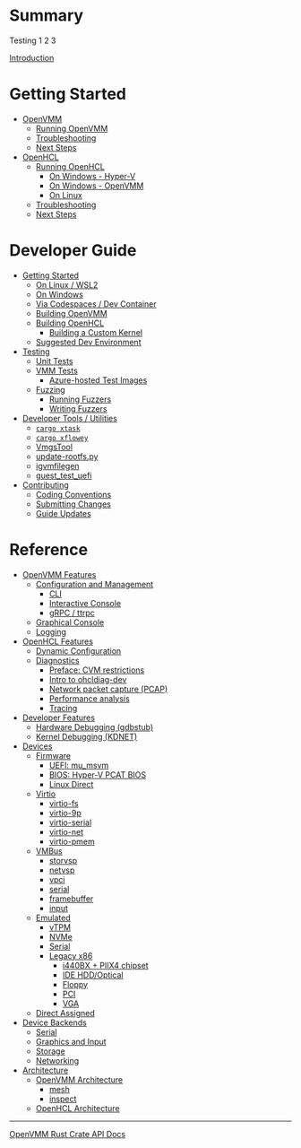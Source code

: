 # Summary

Testing 1 2 3

[Introduction](./index.md)

# Getting Started

- [OpenVMM](./user_guide/openvmm.md)
  - [Running OpenVMM](./user_guide/openvmm/run.md)
  - [Troubleshooting](./user_guide/openvmm/troubleshooting.md)
  - [Next Steps](./user_guide/openvmm/next_steps.md)
- [OpenHCL](./user_guide/openhcl.md)
  - [Running OpenHCL](./user_guide/openhcl/run.md)
    - [On Windows - Hyper-V](./user_guide/openhcl/run/hyperv.md)
    - [On Windows - OpenVMM](./user_guide/openhcl/run/openvmm.md)
    - [On Linux](./user_guide/openhcl/run/openvmm_linux.md)
  - [Troubleshooting](./user_guide/openhcl/troubleshooting.md)
  - [Next Steps](./user_guide/openhcl/next_steps.md)

# Developer Guide

- [Getting Started](./dev_guide/getting_started.md)
  - [On Linux / WSL2](./dev_guide/getting_started/linux.md)
  - [On Windows](./dev_guide/getting_started/windows.md)
  - [Via Codespaces / Dev Container](./dev_guide/getting_started/devcontainer.md)
  - [Building OpenVMM](./dev_guide/getting_started/build_openvmm.md)
  - [Building OpenHCL](./dev_guide/getting_started/build_openhcl.md)
    - [Building a Custom Kernel](./dev_guide/getting_started/build_ohcl_kernel.md)
  - [Suggested Dev Environment](./dev_guide/getting_started/suggested_dev_env.md)
- [Testing](./dev_guide/tests.md)
  - [Unit Tests](./dev_guide/tests/unit.md)
  - [VMM Tests](./dev_guide/tests/vmm.md)
    - [Azure-hosted Test Images](./dev_guide/tests/vmm/azure_images.md)
  - [Fuzzing](./dev_guide/tests/fuzzing.md)
    - [Running Fuzzers](./dev_guide/tests/fuzzing/running.md)
    - [Writing Fuzzers](./dev_guide/tests/fuzzing/writing.md)
- [Developer Tools / Utilities](./dev_guide/dev_tools.md)
  - [`cargo xtask`](./dev_guide/dev_tools/xtask.md)
  - [`cargo xflowey`](./dev_guide/dev_tools/xflowey.md)
  - [VmgsTool](./dev_guide/dev_tools/vmgstool.md)
  - [update-rootfs.py]()
  - [igvmfilegen]()
  - [guest_test_uefi](./dev_guide/dev_tools/guest_test_uefi.md)
- [Contributing](./dev_guide/contrib.md)
  - [Coding Conventions](./dev_guide/contrib/code.md)
  - [Submitting Changes](./dev_guide/contrib/pr.md)
  - [Guide Updates](./dev_guide/contrib/guide.md)

# Reference

- [OpenVMM Features](./reference/openvmm.md)
  - [Configuration and Management]()
    - [CLI](./reference/openvmm/management/cli.md)
    - [Interactive Console](./reference/openvmm/management/interactive_console.md)
    - [gRPC / ttrpc]()
  - [Graphical Console](./reference/openvmm/graphical_console.md)
  - [Logging](./reference/openvmm/logging.md)
- [OpenHCL Features](./reference/openhcl.md)
  - [Dynamic Configuration]()
  - [Diagnostics](./reference/openhcl/diag.md)
    - [Preface: CVM restrictions](./reference/openhcl/diag/cvm_restrictions.md)
    - [Intro to ohcldiag-dev](./reference/openhcl/diag/ohcldiag_dev.md)
    - [Network packet capture (PCAP)](./reference/openhcl/diag/ohcldiag_dev/pcap.md)
    - [Performance analysis](./reference/openhcl/diag/ohcldiag_dev/perf.md)
    - [Tracing](./reference/openhcl/diag/tracing.md)
- [Developer Features]()
  - [Hardware Debugging (gdbstub)](./reference/dev_feats/gdbstub.md)
  - [Kernel Debugging (KDNET)](./reference/dev_feats/kdnet.md)
- [Devices]()
  - [Firmware]()
    - [UEFI: mu_msvm](./reference/devices/firmware/mu_msvm_uefi.md)
    - [BIOS: Hyper-V PCAT BIOS](./reference/devices/firmware/pcat_bios.md)
    - [Linux Direct]()
  - [Virtio]()
      - [virtio-fs]()
      - [virtio-9p]()
      - [virtio-serial]()
      - [virtio-net]()
      - [virtio-pmem]()
  - [VMBus]()
      - [storvsp]()
      - [netvsp]()
      - [vpci]()
      - [serial]()
      - [framebuffer]()
      - [input]()
  - [Emulated]()
    - [vTPM]()
    - [NVMe]()
    - [Serial]()
    - [Legacy x86]()
      - [i440BX + PIIX4 chipset]()
      - [IDE HDD/Optical]()
      - [Floppy]()
      - [PCI]()
      - [VGA]()
  - [Direct Assigned]()
- [Device Backends]()
  - [Serial]()
  - [Graphics and Input]()
  - [Storage]()
  - [Networking]()
- [Architecture](./reference/architecture.md)
  - [OpenVMM Architecture](./reference/architecture/openvmm.md)
    - [mesh]()
    - [inspect]()
  - [OpenHCL Architecture](./reference/architecture/openhcl.md)

---

[OpenVMM Rust Crate API Docs](./rustdoc.md)
